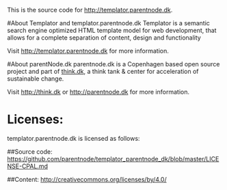 This is the source code for http://templator.parentnode.dk.

#About Templator and templator.parentnode.dk
Templator is a semantic search engine optimized HTML template model for web development, that allows for a complete separation of content, design and functionality

Visit http://templator.parentnode.dk for more information.

#About parentNode.dk
parentnode.dk is a Copenhagen based open source project and part of [think.dk](http://think.dk), a think tank & center for acceleration of sustainable change. 

Visit http://think.dk or http://parentnode.dk for more information.

# Licenses:
templator.parentnode.dk is licensed as follows:

##Source code:
https://github.com/parentnode/templator_parentnode_dk/blob/master/LICENSE-CPAL.md

##Content:
http://creativecommons.org/licenses/by/4.0/